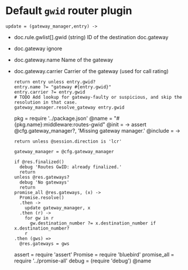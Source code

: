 Default `gwid` router plugin
============================

    update = (gateway_manager,entry) ->

* doc.rule.gwlist[].gwid (string) ID of the destination doc.gateway
* doc.gateway ignore
* doc.gateway.name Name of the gateway
* doc.gateway.carrier Carrier of the gateway (used for call rating)

      return entry unless entry.gwid?
      entry.name ?= "gateway #{entry.gwid}"
      entry.carrier ?= entry.gwid
      # TODO Add lookup for gateway-faulty or suspicious, and skip the resolution in that case.
      gateway_manager.resolve_gateway entry.gwid

    pkg = require '../package.json'
    @name = "#{pkg.name}:middleware:routes-gwid"
    @init = ->
      assert @cfg.gateway_manager?, 'Missing gateway manager.'
    @include = ->

      return unless @session.direction is 'lcr'

      gateway_manager = @cfg.gateway_manager

      if @res.finalized()
        debug 'Routes GwID: already finalized.'
        return
      unless @res.gateways?
        debug 'No gateways'
        return
      promise_all @res.gateways, (x) ->
        Promise.resolve()
        .then ->
          update gateway_manager, x
        .then (r) ->
          for gw in r
            gw.destination_number ?= x.destination_number if x.destination_number?
          r
      .then (gws) =>
        @res.gateways = gws

    assert = require 'assert'
    Promise = require 'bluebird'
    promise_all = require '../promise-all'
    debug = (require 'debug') @name
